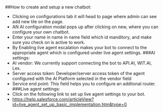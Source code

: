 ##How to create and setup a new chatbot:

* Clicking on configurations tab it will head to page where admin can see add new tile on the page.
* AN AI configuration modal pops up after clicking on new, where you can configure your own chatbot.
* Enter your name in name in name field which id manditory, and make sure you check on is active to work.
* By Enabling  live agent escalation makes your bot to connect to the appropriate agent which is configured under live agent settings.
###AI settings:
* AI vendor: We currently support connecting the bot to API.AI, WIT.AI, Lex.
* Server access token: Developer/server access token of the agent configured with the AI Platform selected in the vendor field
* Service end point: This field helps you to configure an additonal router.
###Live agent settings:
* Click on the following link to set up live agent settings to your bot.
* https://help.salesforce.com/articleView?id=live_agent_set_up_basic_implementation.htm&type=0